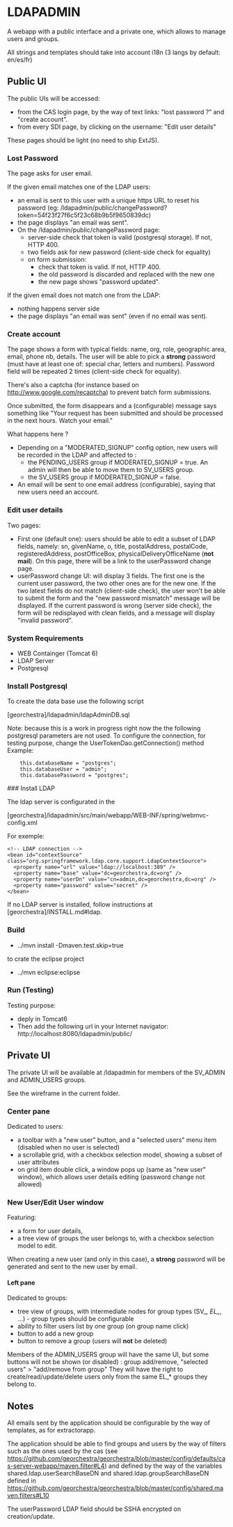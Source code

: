 LDAPADMIN
=========

A webapp with a public interface and a private one, which allows to manage users and groups.

All strings and templates should take into account i18n (3 langs by default: en/es/fr)

Public UI
---------

The public UIs will be accessed:
 * from the CAS login page, by the way of text links: "lost password ?" and "create account".
 * from every SDI page, by clicking on the username: "Edit user details"

These pages should be light (no need to ship ExtJS).

### Lost Password

The page asks for user email.

If the given email matches one of the LDAP users:
 * an email is sent to this user with a unique https URL to reset his password (eg: /ldapadmin/public/changePassword?token=54f23f27f6c5f23c68b9b5f9650839dc)
 * the page displays "an email was sent".
 * On the /ldapadmin/public/changePassword page:
   * server-side check that token is valid (postgresql storage). If not, HTTP 400.
   * two fields ask for new password (client-side check for equality)
   * on form submission:
     * check that token is valid. If not, HTTP 400.
     * the old password is discarded and replaced with the new one
     * the new page shows "password updated".

If the given email does not match one from the LDAP:
 * nothing happens server side
 * the page displays "an email was sent" (even if no email was sent).

### Create account

The page shows a form with typical fields: name, org, role, geographic area, email, phone nb, details. 
The user will be able to pick a **strong** password (must have at least one of: special char, letters and numbers). 
Password field will be repeated 2 times (client-side check for equality).

There's also a captcha (for instance based on http://www.google.com/recaptcha) to prevent batch form submissions.

Once submitted, the form disappears and a (configurable) message says something like "Your request has been submitted and should be processed in the next hours. Watch your email."

What happens here ? 
 * Depending on a "MODERATED_SIGNUP" config option, new users will be recorded in the LDAP and affected to :
   * the PENDING_USERS group if MODERATED_SIGNUP = true. An admin will then be able to move them to SV_USERS group.
   * the SV_USERS group if MODERATED_SIGNUP = false.
 * An email will be sent to one email address (configurable), saying that new users need an account.

### Edit user details

Two pages: 
 * First one (default one): users should be able to edit a subset of LDAP fields, namely: sn, givenName, o, title, postalAddress, postalCode, registeredAddress, postOfficeBox, physicalDeliveryOfficeName (**not mail**). On this page, there will be a link to the userPassword change page.
 * userPassword change UI: will display 3 fields. The first one is the current user password, the two other ones are for the new one. If the two latest fields do not match (client-side check), the user won't be able to submit the form and the "new password mismatch" message will be displayed. If the current password is wrong (server side check), the form will be redisplayed with clean fields, and a message will display "invalid password".


### System Requirements

 * WEB Containger (Tomcat 6)
 * LDAP Server
 * Postgresql


### Install Postgresql

To create the data base use the following script

[georchestra]/ldapadmin/ldapAdminDB.sql

Note: because this is a work in progress right now the the following postgresql parameters are not used. 
To configure the connection, for testing purpose, change the  UserTokenDao.getConnection() method
        Example:
        
        this.databaseName = "postgres";
        this.databaseUser = "admin";
        this.databasePassword = "postgres";

### Install LDAP

The ldap server is configurated in the 

[georchestra]/ldapadmin/src/main/webapp/WEB-INF/spring/webmvc-config.xml

For exemple:

```
<!-- LDAP connection -->
<bean id="contextSource" class="org.springframework.ldap.core.support.LdapContextSource">
  <property name="url" value="ldap://localhost:389" />
  <property name="base" value="dc=georchestra,dc=org" />
  <property name="userDn" value="cn=admin,dc=georchestra,dc=org" />
  <property name="password" value="secret" />
</bean>
```

If no LDAP server is installed, follow instructions at [georchestra]/INSTALL.md#ldap.

### Build

 * ../mvn install -Dmaven.test.skip=true


to crate the eclipse project

 * ../mvn eclipse:eclipse


### Run (Testing)

Testing purpose: 

 * deply in Tomcat6 
 * Then add the following url in your Internet navigator:
   http://localhost:8080/ldapadmin/public/



Private UI
----------

The private UI will be available at /ldapadmin for members of the SV_ADMIN and ADMIN_USERS groups.

See the wireframe in the current folder.

### Center pane 

Dedicated to users:
 * a toolbar with a "new user" button, and a "selected users" menu item (disabled when no user is selected)
 * a scrollable grid, with a checkbox selection model, showing a subset of user attributes
 * on grid item double click, a window pops up (same as "new user" window), which allows user details editing (password change not allowed)

### New User/Edit User window

Featuring:
 * a form for user details,
 * a tree view of groups the user belongs to, with a checkbox selection model to edit. 

When creating a new user (and only in this case), a **strong** password will be generated and sent to the new user by email.


#### Left pane 

Dedicated to groups:
 * tree view of groups, with intermediate nodes for group types (SV_*, EL_*, ...) - group types should be configurable
 * ability to filter users list by one group (on group name click)
 * button to add a new group 
 * button to remove a group (users will **not** be deleted)


Members of the ADMIN_USERS group will have the same UI, but some buttons will not be shown (or disabled) : group add/remove, "selected users" > "add/remove from group"
They will have the right to create/read/update/delete users only from the same EL_* groups they belong to.

Notes
-----

All emails sent by the application should be configurable by the way of templates, as for extractorapp.

The application should be able to find groups and users by the way of filters such as the ones used by the cas (see https://github.com/georchestra/georchestra/blob/master/config/defaults/cas-server-webapp/maven.filter#L4) and defined by the way of the variables shared.ldap.userSearchBaseDN and shared.ldap.groupSearchBaseDN defined in https://github.com/georchestra/georchestra/blob/master/config/shared.maven.filters#L10

The userPassword LDAP field should be SSHA encrypted on creation/update.


